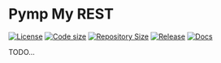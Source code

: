 # Pymp My REST

[![License](https://img.shields.io/github/license/alexcarrega/pimp-my-rest)](https://github.com/alexcarrega/pimp-my-rest/blob/master/LICENSE)
[![Code size](https://img.shields.io/github/languages/code-size/alexcarrega/pimp-my-rest?color=red&logo=github)](https://github.com/alexcarrega/pimp-my-rest)
[![Repository Size](https://img.shields.io/github/repo-size/alexcarrega/pimp-my-rest?color=red&logo=github)](https://github.com/alexcarrega/pimp-my-rest)
[![Release](https://img.shields.io/github/v/tag/alexcarrega/pimp-my-rest?label=release&logo=github)](https://github.com/alexcarrega/pimp-my-rest/releases)
[![Docs](https://readthedocs.org/projects/pimp-my-rest/badge/?version=latest)](https://pimp-my-rest.readthedocs.io)

TODO...
